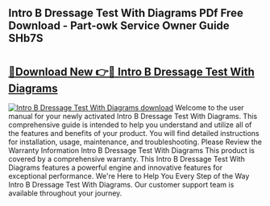 ## Intro B Dressage Test With Diagrams PDf Free Download - Part-owk Service Owner Guide SHb7S

# <h2><a href="http://dfpyj9.blite.top/?on=Intro+B+Dressage+Test+With+Diagrams">🔗Download New 👉🔴 Intro B Dressage Test With Diagrams</a></h2>

[![Intro B Dressage Test With Diagrams download](https://i.imgur.com/lujVjoI.png)](http://dfpyj9.blite.top/?on=Intro+B+Dressage+Test+With+Diagrams)
Welcome to the user manual for your newly activated Intro B Dressage Test With Diagrams. This comprehensive guide is intended to help you understand and utilize all of the features and benefits of your product. You will find detailed instructions for installation, usage, maintenance, and troubleshooting. Please Review the Warranty Information Intro B Dressage Test With Diagrams This product is covered by a comprehensive warranty. This Intro B Dressage Test With Diagrams features a powerful engine and innovative features for exceptional performance. We're Here to Help You Every Step of the Way Intro B Dressage Test With Diagrams. Our customer support team is available throughout your journey.
